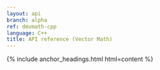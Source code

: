 ```yaml
---
layout: api
branch: alpha
ref: dmvmath-cpp
language: C++
title: API reference (Vector Math)
---
```

{% include anchor_headings.html html=content %}